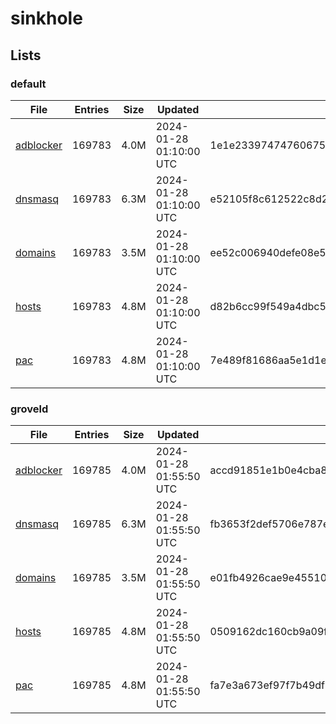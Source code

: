 # sinkhole

## Lists

### default

|File|Entries|Size|Updated|Hash|
|-|-|-|-|-|
|[adblocker](https://raw.githubusercontent.com/groveld/sinkhole/lists/default/adblocker.txt)|169783|4.0M|2024-01-28 01:10:00 UTC|1e1e23397474760675603969c15052062ddf848e3545ebc6d4e55f7671ce52fa|
|[dnsmasq](https://raw.githubusercontent.com/groveld/sinkhole/lists/default/dnsmasq.txt)|169783|6.3M|2024-01-28 01:10:00 UTC|e52105f8c612522c8d287c7ae73cfb2af427cf874bdce66c7bbff259362747ca|
|[domains](https://raw.githubusercontent.com/groveld/sinkhole/lists/default/domains.txt)|169783|3.5M|2024-01-28 01:10:00 UTC|ee52c006940defe08e5cbf38ace861494a4c31ffc3edbde28d3d0f58d2df4972|
|[hosts](https://raw.githubusercontent.com/groveld/sinkhole/lists/default/hosts.txt)|169783|4.8M|2024-01-28 01:10:00 UTC|d82b6cc99f549a4dbc5b86489b11bfcf5092fd30e4f2f19f22c31e453f931c91|
|[pac](https://raw.githubusercontent.com/groveld/sinkhole/lists/default/pac.txt)|169783|4.8M|2024-01-28 01:10:00 UTC|7e489f81686aa5e1d1ee12f0400a8709459e0f7ecb431b338f18c968a57974a4|

### groveld

|File|Entries|Size|Updated|Hash|
|-|-|-|-|-|
|[adblocker](https://raw.githubusercontent.com/groveld/sinkhole/lists/groveld/adblocker.txt)|169785|4.0M|2024-01-28 01:55:50 UTC|accd91851e1b0e4cba8bb90c7830f7dca33469b6ad78e4a0e6295f1ac05a1c08|
|[dnsmasq](https://raw.githubusercontent.com/groveld/sinkhole/lists/groveld/dnsmasq.txt)|169785|6.3M|2024-01-28 01:55:50 UTC|fb3653f2def5706e787ec47b4dad4a037496787da5ffcbc7aea3e54b1156d168|
|[domains](https://raw.githubusercontent.com/groveld/sinkhole/lists/groveld/domains.txt)|169785|3.5M|2024-01-28 01:55:50 UTC|e01fb4926cae9e45510762bfbf45bdcedcf63a8ee8f074eef52ad9a6674f5b45|
|[hosts](https://raw.githubusercontent.com/groveld/sinkhole/lists/groveld/hosts.txt)|169785|4.8M|2024-01-28 01:55:50 UTC|0509162dc160cb9a09f61e8e1e6abaa27aa9e4b655197a2961db3dac56fca932|
|[pac](https://raw.githubusercontent.com/groveld/sinkhole/lists/groveld/pac.txt)|169785|4.8M|2024-01-28 01:55:50 UTC|fa7e3a673ef97f7b49df72517c6d6ae9c29253c9dcf8d6abf7d9234c0704aa45|
